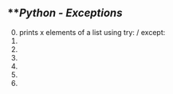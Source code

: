 ## ***Python - Exceptions*
00. prints x elements of a list using try: / except:
01. 
02. 
03. 
04. 
05. 
06. 
